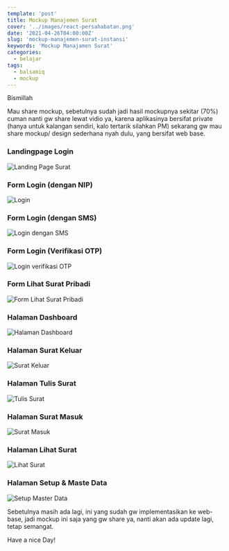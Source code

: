 ```yaml
---
template: 'post'
title: Mockup Manajemen Surat
cover: '../images/react-persahabatan.png'
date: '2021-04-26T04:00:00Z'
slug: 'mockup-manajemen-surat-instansi'
keywords: 'Mockup Manajamen Surat'
categories:
  - belajar
tags:
  - balsamiq
  - mockup
---
```


Bismillah

Mau share mockup, sebetulnya sudah jadi hasil mockupnya sekitar (70%) cuman nanti gw share lewat vidio ya, karena aplikasinya bersifat private (hanya untuk kalangan sendiri, kalo tertarik silahkan PM) sekarang gw mau share mockup/ design sederhana nyah dulu, yang bersifat web base.

### Landingpage Login 

![Landing Page Surat](../images/landing-page-surat.png)

### Form Login (dengan NIP)

![Login](../images/LOGIN.png)

### Form Login (dengan SMS)

![Login dengan SMS](../images/LOGINSMS.png)

### Form Login (Verifikasi OTP)

![Login verifikasi OTP](../images/LOGINSMSOTP.png)

### Form Lihat Surat Pribadi

![Form Lihat Surat Pribadi](../images/FORMCEKSURATPRIBADI.png)

### Halaman Dashboard

![Halaman Dashboard](../images/DASHBOARD.png)

### Halaman Surat Keluar

![Surat Keluar](../images/SURATKELUAR.png)

### Halaman Tulis Surat

![Tulis Surat](../images/SURATKELUARCREATE.png)

### Halaman Surat Masuk

![Surat Masuk](../images/SURATMASUK.png)

### Halaman Lihat Surat

![Lihat Surat](../images/LIHATSURATPRIBADI.png)

### Halaman Setup & Maste Data

![Setup Master Data](../images/SETUP.png)


Sebetulnya masih ada lagi, ini yang sudah gw implementasikan ke web-base, jadi mockup ini saja yang gw share ya, nanti akan ada update lagi, tetap semangat.

Have a nice Day!